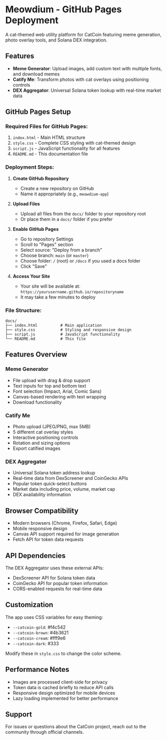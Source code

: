 # Meowdium - GitHub Pages Deployment

A cat-themed web utility platform for CatCoin featuring meme generation, photo overlay tools, and Solana DEX integration.

## Features

- **Meme Generator**: Upload images, add custom text with multiple fonts, and download memes
- **Catify Me**: Transform photos with cat overlays using positioning controls
- **DEX Aggregator**: Universal Solana token lookup with real-time market data

## GitHub Pages Setup

### Required Files for GitHub Pages:

1. `index.html` - Main HTML structure
2. `style.css` - Complete CSS styling with cat-themed design
3. `script.js` - JavaScript functionality for all features
4. `README.md` - This documentation file

### Deployment Steps:

1. **Create GitHub Repository**
   - Create a new repository on GitHub
   - Name it appropriately (e.g., `meowdium-app`)

2. **Upload Files**
   - Upload all files from the `docs/` folder to your repository root
   - Or place them in a `docs/` folder if you prefer

3. **Enable GitHub Pages**
   - Go to repository Settings
   - Scroll to "Pages" section
   - Select source: "Deploy from a branch"
   - Choose branch: `main` (or `master`)
   - Choose folder: `/` (root) or `/docs` if you used a docs folder
   - Click "Save"

4. **Access Your Site**
   - Your site will be available at: `https://yourusername.github.io/repositoryname`
   - It may take a few minutes to deploy

### File Structure:
```
docs/
├── index.html          # Main application
├── style.css           # Styling and responsive design
├── script.js           # JavaScript functionality
└── README.md           # This file
```

## Features Overview

### Meme Generator
- File upload with drag & drop support
- Text inputs for top and bottom text
- Font selection (Impact, Arial, Comic Sans)
- Canvas-based rendering with text wrapping
- Download functionality

### Catify Me
- Photo upload (JPEG/PNG, max 5MB)
- 5 different cat overlay styles
- Interactive positioning controls
- Rotation and sizing options
- Export catified images

### DEX Aggregator
- Universal Solana token address lookup
- Real-time data from DexScreener and CoinGecko APIs
- Popular token quick-select buttons
- Market data including price, volume, market cap
- DEX availability information

## Browser Compatibility

- Modern browsers (Chrome, Firefox, Safari, Edge)
- Mobile responsive design
- Canvas API support required for image generation
- Fetch API for token data requests

## API Dependencies

The DEX Aggregator uses these external APIs:
- DexScreener API for Solana token data
- CoinGecko API for popular token information
- CORS-enabled requests for real-time data

## Customization

The app uses CSS variables for easy theming:
- `--catcoin-gold`: #f4c542
- `--catcoin-brown`: #4b3621  
- `--catcoin-cream`: #fff9e6
- `--catcoin-dark`: #333

Modify these in `style.css` to change the color scheme.

## Performance Notes

- Images are processed client-side for privacy
- Token data is cached briefly to reduce API calls
- Responsive design optimized for mobile devices
- Lazy loading implemented for better performance

## Support

For issues or questions about the CatCoin project, reach out to the community through official channels.
